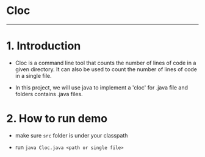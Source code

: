 # Cloc

---

# 1. Introduction
- Cloc is a command line tool that counts the number of lines of code in a given directory. It can also be used to count the number of lines of code in a single file.

- In this project, we will use java to implement a 'cloc' for .java file and folders contains .java files.

# 2. How to run demo

- make sure `src` folder is under your classpath

- run `java Cloc.java <path or single file>`

